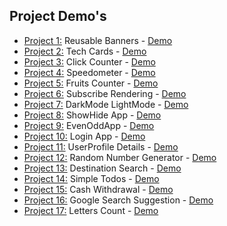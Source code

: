 ## Project Demo's
- [Project 1:](https://github.com/tjmanoj/ccbp-reactjs/tree/main/reusableBanners) Reusable Banners - [Demo](https://tjmanojbanners.ccbp.tech/)
- [Project 2:](https://github.com/tjmanoj/ccbp-reactjs/tree/main/TechCards) Tech Cards -             [Demo](https://tjmanojcards.ccbp.tech/)
- [Project 3:](https://github.com/tjmanoj/ccbp-reactjs/tree/main/ClickCounter) Click Counter -       [Demo](https://tjmanojcounter.ccbp.tech/)
- [Project 4:](https://github.com/tjmanoj/ccbp-reactjs/tree/main/Speedometer) Speedometer -          [Demo](https://tjmanojspeed.ccbp.tech/)
- [Project 5:](https://github.com/tjmanoj/ccbp-reactjs/tree/main/FruitsCounter) Fruits Counter -     [Demo](https://tjmanojfruits.ccbp.tech/)
- [Project 6:](https://github.com/tjmanoj/ccbp-reactjs/tree/main/ConditionalRendering1) Subscribe Rendering -     [Demo](https://tjmanojcr1.ccbp.tech/)
- [Project 7:](https://github.com/tjmanoj/ccbp-reactjs/tree/main/ConditionalRendering2) DarkMode LightMode -     [Demo](https://tjcolormodes.ccbp.tech/)
- [Project 8:](https://github.com/tjmanoj/ccbp-reactjs/tree/main/ShowHideApp) ShowHide App -     [Demo](https://tjshowhideapp.ccbp.tech/)
- [Project 9:](https://github.com/tjmanoj/ccbp-reactjs/tree/main/EvenOddApp) EvenOddApp -     [Demo](https://tjevenoddapp.ccbp.tech/)
- [Project 10:](https://github.com/tjmanoj/ccbp-reactjs/tree/main/LoginApp) Login App -     [Demo](https://tjloginapp.ccbp.tech/)
- [Project 11:](https://github.com/tjmanoj/ccbp-reactjs/tree/main/UserProfile) UserProfile Details -     [Demo](https://tjuserdetails01.ccbp.tech/)
- [Project 12:](https://github.com/tjmanoj/ccbp-reactjs/tree/main/CounterApp) Random Number Generator -     [Demo](https://tjcounternumber.ccbp.tech/)
- [Project 13:](https://github.com/tjmanoj/ccbp-reactjs/tree/main/DestinationSearch) Destination Search -     [Demo](https://tjdestination.ccbp.tech/)
- [Project 14:](https://github.com/tjmanoj/ccbp-reactjs/tree/main/TodoList) Simple Todos -     [Demo](https://tjtodolist.ccbp.tech/)
- [Project 15:](https://github.com/tjmanoj/ccbp-reactjs/tree/main/TodoList) Cash Withdrawal -     [Demo](https://tjwithdrawal.ccbp.tech/)
- [Project 16:](https://github.com/tjmanoj/ccbp-reactjs/tree/main/googleSearchSuggestion) Google Search Suggestion -     [Demo](https://tjgooglesearch.ccbp.tech/)
- [Project 17:](https://github.com/tjmanoj/ccbp-reactjs/tree/main/LettersCount) Letters Count -     [Demo](https://tjlettercount.ccbp.tech/)
